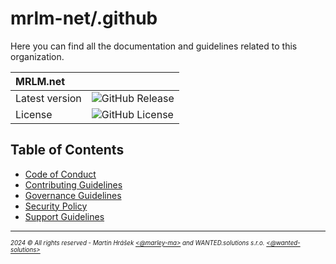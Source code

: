 # mrlm-net/.github

Here you can find all the documentation and guidelines related to this organization.

| MRLM.net |  |
| :-- | :-- |
| Latest version | ![GitHub Release](https://img.shields.io/github/v/release/mrlm-net/.github) |
| License | ![GitHub License](https://img.shields.io/github/license/mrlm-net/.github) |

## Table of Contents

- [Code of Conduct](./../docs/CODE_OF_CONDUCT.md)
- [Contributing Guidelines](./../docs/CONTRIBUTING.md)
- [Governance Guidelines](./../docs/GOVERNANCE.md)
- [Security Policy](./../docs/SECURITY.md)
- [Support Guidelines](./../docs/SUPPORT.md)

---
<sup><sub>_2024 &copy; All rights reserved - Martin Hrášek [<@marley-ma>](https://github.com/marley-ma) and WANTED.solutions s.r.o. [<@wanted-solutions>](https://github.com/wanted-solutions)_</sub></sup>